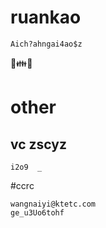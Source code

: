 # ruankao
```
Aich?ahngai4ao$z
```
:couple::family::smile:
# other
## vc zscyz
```
i2o9  _

```

#ccrc
```
wangnaiyi@ktetc.com
ge_u3Uo6tohf
```
